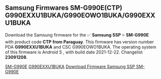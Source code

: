 <h2>Samsung Firmwares SM-G990E(CTP) G990EXXU1BUKA/G990EOWO1BUKA/G990EXXU1BUKA</h2>
Download the Samsung firmware for the ✅ <strong>Samsung SSP </strong> ⭐ <strong>SM-G990E</strong> with product code <strong>CTP</strong> <strong> from Paraguay</strong>. This firmware has version number PDA <strong>G990EXXU1BUKA</strong> and CSC G990EOWO1BUKA. The operating system of this firmware is Android S , with build date 2021-12-22. Changelist <strong>23091208</strong>.

[SM-G990E](https://samfirm.shop/model/SM-G990E)
[G990EXXU1BUKA](https://samfirm.shop/pda/G990EXXU1BUKA)
[Download Firmware Samsung SSP SM-G990E](https://samfirm.shop/firmware/485963)
